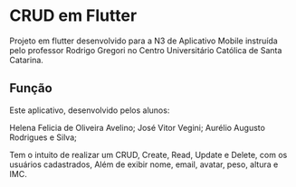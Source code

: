# CRUD em Flutter

Projeto em flutter desenvolvido para a N3 de Aplicativo Mobile instruída pelo professor
Rodrigo Gregori no Centro Universitário Católica de Santa Catarina.

## Função

Este aplicativo, desenvolvido pelos alunos:

Helena Felicia de Oliveira Avelino;
José Vitor Vegini;
Aurélio Augusto Rodrigues e Silva;

Tem o intuito de realizar um CRUD, Create, Read, Update e Delete, com os usuários cadastrados,
Além de exibir nome, email, avatar, peso, altura e IMC.
